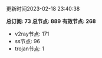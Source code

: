 更新时间2023-02-18 23:40:38

**总订阅: 73**
**总节点: 889**
**有效节点: 268**
- v2ray节点: 171
- ss节点: 96
- trojan节点: 1
